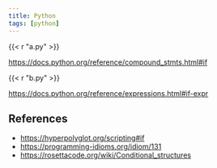 ```yaml
---
title: Python
tags: [python]
---
```


{{< r "a.py" >}}

<https://docs.python.org/reference/compound_stmts.html#if>

{{< r "b.py" >}}

<https://docs.python.org/reference/expressions.html#if-expr>

## References

- <https://hyperpolyglot.org/scripting#if>
- <https://programming-idioms.org/idiom/131>
- <https://rosettacode.org/wiki/Conditional_structures>
